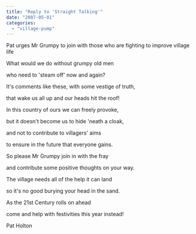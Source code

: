 ```yaml
---
title: "Reply to 'Straight Talking'"
date: "2007-05-01"
categories: 
  - "village-pump"
---
```


Pat urges Mr Grumpy to join with those who are fighting to improve village life

What would we do without grumpy old men

who need to 'steam off' now and again?

It's comments like these, with some vestige of truth,

that wake us all up and our heads hit the roof!

In this country of ours we can freely provoke,

but it doesn't become us to hide 'neath a cloak,

and not to contribute to villagers' aims

to ensure in the future that everyone gains.

So please Mr Grumpy join in with the fray

and contribute some positive thoughts on your way.

The village needs all of the help it can land

so it's no good burying your head in the sand.

As the 21st Century rolls on ahead

come and help with festivities this year instead!

Pat Holton
